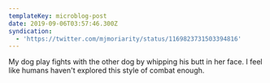 ```yaml
---
templateKey: microblog-post
date: 2019-09-06T03:57:46.300Z
syndication:
  - 'https://twitter.com/mjmoriarity/status/1169823731503394816'
---
```


My dog play fights with the other dog by whipping his butt in her face. I feel like humans haven't explored this style of combat enough.
